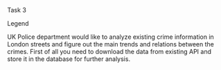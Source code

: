 Task 3

Legend

UK Police department would like to analyze existing crime information in London streets and figure out the main trends and relations between the crimes. First of all you need to download the data from existing API and store it in the database for further analysis.
